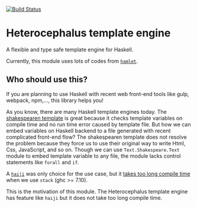 [![Build Status](https://travis-ci.org/arowM/heterocephalus.svg?branch=master)](https://travis-ci.org/arowM/heterocephalus)

# Heterocephalus template engine

A flexible and type safe template engine for Haskell.

Currently, this module uses lots of codes from [`hamlet`](http://hackage.haskell.org/package/shakespeare-2.0.11/docs/Text-Hamlet.html).

## Who should use this?

If you are planning to use Haskell with recent web front-end tools like gulp, webpack, npm,..., this library helps you!

As you know, there are many Haskell template engines today.
The [shakespearen template](http://hackage.haskell.org/package/shakespeare) is great because it checks template variables on compile time and no run time error caused by template file.
But how we can embed variables on Haskell backend to a file generated with recent complicated front-end flow?
The shakespearen template does not resolve the problem because they force us to use their original way to write Html, Css, JavaScript, and so on.
Though we can use `Text.Shakespeare.Text` module to embed template variable to any file, the module lacks control statements like `forall` and `if`.

A [`haiji`](https://hackage.haskell.org/package/haiji) was only choice for the use case, but it [takes too long compile time](https://github.com/blueimpact/kucipong/pull/7) when we use `stack` (ghc >= 7.10).

This is the motivation of this module.
The Heterocephalus template engine has feature like `haiji` but it does not take too long compile time.
